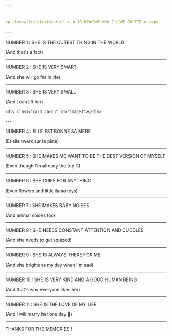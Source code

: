```yaml
---
---

<p class="titletextskutie" >✨❤️ 10 REASONS WHY I LOVE SKUTIE ❤️✨</p>

---
```


<p class="titletext" >NUMBER 1 : SHE IS THE CUTEST THING IN THE WORLD</p>
<p class="skutietext" >(And that's a fact)</p>

<div class="demo">
  <div class="perspective-container">
    <div class="card card1" id="image1"></div>
  </div>
</div>
<img class="flyleft" src="/background/keur.png" />

---

<p class="titletext" >NUMBER 2 : SHE IS VERY SMART</p>
<p class="skutietext" >(And she will go far in life)</p>

<div class="demo">
  <div class="perspective-container">
    <div class="card card2" id="image2"></div>
  </div>
</div>
<img class="flyleft" src="/background/oiseau.png" />

---

<p class="titletext" >NUMBER 3 : SHE IS VERY SMALL</p>
<p class="skutietext" >(And I can lift her)</p>

<div class="demo">
  <div class="perspective-container">
    
    <div class="card card3" id="image3"></div>
  </div>
</div>
<img class="flyleft" src="/background/lelephant.png" />
---

<p class="titletext" >NUMBER 4 : ELLE EST BONNE SA MERE</p>
<p class="skutietext" >(Et elle twerk sur la piste)</p>

<div class="demo">
  <div class="perspective-container">
    <div class="card card4" id="image4"></div>
  </div>
</div>
<img class="flyleft" src="/background/nuage.png" />

---

<p class="titletext" >NUMBER 5 : SHE MAKES ME WANT TO BE THE BEST VERSION OF MYSELF</p>
<p class="skutietext" >(Even though I'm already the top G)</p>

<div class="demo">
  <div class="perspective-container">
    <div class="card card5" id="image5"></div>
  </div>
</div>
<img class="flyleft" src="/background/lama.png" />

---

<p class="titletext" >NUMBER 6 : SHE CRIES FOR ANYTHING</p>
<p class="skutietext" >(Even flowers and little llama toys)</p>

<div class="demo">
  <div class="perspective-container">
    <div class="card card6" id="image6"></div>
  </div>
</div>
<img class="flyleft" src="/background/panda.png" />

---

<p class="titletext" >NUMBER 7 : SHE MAKES BABY NOISES</p>
<p class="skutietext" >(And animal noises too)</p>

<div class="demo">
  <div class="perspective-container">
    <div class="card card7" id="image7"></div>
  </div>
</div>
<img class="flyleft" src="/background/manchot.png" />

---

<p class="titletext" >NUMBER 8 : SHE NEEDS CONSTANT ATTENTION AND CUDDLES</p>
<p class="skutietext" >(And she needs to get squized)</p>

<div class="demo">
  <div class="perspective-container">
    <div class="card card9" id="image9"></div>
  </div>
</div>
<img class="flyleft" src="/background/crabe.png" />

---


<p class="titletext" >NUMBER 9 : SHE IS ALWAYS THERE FOR ME</p>
<p class="skutietext" >(And she brightens my day when I'm sad)</p>

<div class="demo">
  <div class="perspective-container">
    <div class="card card8" id="image8"></div>
  </div>
</div>
<img class="flyleft" src="/background/capybara.png" />


---

<p class="titletext" >NUMBER 10 : SHE IS VERY KIND AND A GOOD HUMAN BEING</p>
<p class="skutietext" >(And that's why everyone likes her)</p>

<div class="demo">
  <div class="perspective-container">
    <div class="card card10" id="image10"></div>
  </div>
</div>

---

<p class="titletext" >NUMBER 11 : SHE IS THE LOVE OF MY LIFE</p>
<p class="skutietext" >(And I will marry her one day 💍)</p>

<div class="demo">
  <div class="perspective-container">
    <div class="card card11" id="image11"></div>
  </div>
</div>

---

<p class="titletextskutie" >THANKS FOR THE MEMORIES !</p>

<div id="stage">
      <div id="rotate">
        <div id="ring-1" class="ring"></div>
        <div id="ring-2" class="ring"></div>
        <div id="ring-3" class="ring"></div>
      </div>
    </div>

<style type="text/css">

      #stage {
        margin: 200px auto;
        width: 900px;
        height: 600px;
        /*
        
        Setting the perspective of the contents of the stage
        but not the stage itself
        
        */
        -webkit-perspective: 1600;
      }

      #rotate {
        margin: 0 auto;
        width: 900px;
        height: 600px;
        /* Ensure that we're in 3D space */
        -webkit-transform-style: preserve-3d;
        /*
        Make the whole set of rows use the x-axis spin animation
        for a duration of 7 seconds, running infinitely and linearly
        */
        -webkit-animation-name: x-spin;
        -webkit-animation-duration: 14s;
        -webkit-animation-iteration-count: infinite;
        -webkit-animation-timing-function: linear;
      }

      .ring {
        margin: 0 auto;
        height: 165px;
        width: 900px;
        -webkit-transform-style: preserve-3d;
        -webkit-animation-iteration-count: infinite;
        -webkit-animation-timing-function: linear;
      }
      
  

      .poster {
        position: absolute;
        left: 375px;
        height: 150px
        width: 100%;
        object-fit: cover;
        opacity: 0.85;
        color: rgba(0,0,0,0.9);
        -webkit-border-radius: 10px;
      }
      
      .poster > p {
        font-family: 'Georgia', serif;
        font-size: 36px;
        font-weight: bold;
        text-align: center;
        margin-top: 28px;
      }

      /*
      Set up each row to have a different animation duration
      and alternating y-axis rotation directions.
      */
      #ring-1 {
        -webkit-animation-name: y-spin;
        -webkit-animation-duration: 22s;
      }

      #ring-2 {
        -webkit-animation-name: back-y-spin;
        -webkit-animation-duration: 18s;
      }

      #ring-3 {
        -webkit-animation-name: y-spin;
        -webkit-animation-duration: 14s;
      }

      /*

      Here we define each of the three individual animations that
      we will be using to have our 3D rotation effect. The first
      animation will perform a full rotation on the x-axis, we'll
      use that on the whole set of objects. The second and third
      animations will perform a full rotation on the y-axis in
      opposite directions, alternating directions between rows.
    
      Note that you currently have to specify an intermediate step
      for rotations even when you are using individual transformation
      constructs.

      */
      @-webkit-keyframes x-spin {
        0%    { -webkit-transform: rotateX(0deg); }
        
        25%   { -webkit-transform: rotateX(20deg); }
  
        75%   { -webkit-transform: rotateX(-20deg); }
  
        100%  { -webkit-transform: rotateX(0deg); }
      }

      @-webkit-keyframes y-spin {
        0%    { -webkit-transform: rotateY(0deg); }
        50%   { -webkit-transform: rotateY(180deg); }
        100%  { -webkit-transform: rotateY(360deg); }
      }

      @-webkit-keyframes back-y-spin {
        0%    { -webkit-transform: rotateY(360deg); }
        50%   { -webkit-transform: rotateY(180deg); }
        100%  { -webkit-transform: rotateY(0deg); }
      }

  .flyleft { position: absolute; left: -1000px; width: 10% /* <- not relevant for the animation */ }
    </style>

  <script src="https://ajax.googleapis.com/ajax/libs/jquery/2.1.1/jquery.min.js"> </script>
 <script type="text/javascript">

  const audio1 = new Audio('/skutie_pics/songs/1.ogg');
  const audio11 = new Audio('/skutie_pics/songs/iseethelight.mp3');
   audio11.loop = true;
   
  const image1 = document.getElementById('image1');
  image1.addEventListener('click', function() {
  // Play the song when the button is clicked
  audio1.play();
  audio11.play();
});

   const audio2 = new Audio('/skutie_pics/songs/2.ogg');
  const image2 = document.getElementById('image2');
  image2.addEventListener('click', function() {
  // Play the song when the button is clicked
  audio2.play();
    audio11.play();
});

   const audio3 = new Audio('/skutie_pics/songs/3.ogg');
  const image3 = document.getElementById('image3');
  image3.addEventListener('click', function() {
  // Play the song when the button is clicked
  audio3.play();
    audio11.play();
});

   const audio4 = new Audio('/skutie_pics/songs/4.ogg');
  const image4 = document.getElementById('image4');
  image4.addEventListener('click', function() {
  // Play the song when the button is clicked
  audio4.play();
    audio11.play();
});

   const audio5 = new Audio('/skutie_pics/songs/5.ogg');
  const image5 = document.getElementById('image5');
  image5.addEventListener('click', function() {
  // Play the song when the button is clicked
  audio5.play();
    audio11.play();
});

   const audio6 = new Audio('/skutie_pics/songs/7.ogg');
  const image6 = document.getElementById('image6');
  image6.addEventListener('click', function() {
  // Play the song when the button is clicked
  audio6.play();
    audio11.play();
});

   const audio7 = new Audio('/skutie_pics/songs/6.ogg');
  const image7 = document.getElementById('image7');
  image7.addEventListener('click', function() {
  // Play the song when the button is clicked
  audio7.play();
    audio11.play();
});

   const audio8 = new Audio('/skutie_pics/songs/8.ogg');
  const image8 = document.getElementById('image8');
  image8.addEventListener('click', function() {
  // Play the song when the button is clicked
  audio8.play();
    audio11.play();
});

   const audio9 = new Audio('/skutie_pics/songs/9.ogg');
  const image9 = document.getElementById('image9');
  image9.addEventListener('click', function() {
  // Play the song when the button is clicked
  audio9.play();
    audio11.play();
});

   const audio10 = new Audio('/skutie_pics/songs/10.ogg');
  const image10 = document.getElementById('image10');
  image10.addEventListener('click', function() {
  // Play the song when the button is clicked
  audio10.play();
    audio11.play();
});

   const audiobonus = new Audio('/skutie_pics/songs/happy.mp3');
  const image11 = document.getElementById('image11');
  image11.addEventListener('click', function() {
  // Play the song when the button is clicked
  audiobonus.play();
    audio11.play();
});

 
  const objectList = document.querySelectorAll('.card');
   
  objectList.forEach((object) => {
  object.onmousemove = handleMouseMove; })
  
 
  function handleMouseMove(event) {
  const height = window.innerHeight;
  const width = window.innerWidth;

  console.log(height);
  console.log(width);
        
  // Creates angles of (-20, -20) (left, bottom) and (20, 20) (right, top)
  const yAxisDegree = event.pageX / width * 40 - 20;
  const xAxisDegree = event.offsetY / height * -1 * 20 + 10;

  console.log(event.pageX);
  console.log(event.pageY);
        
  event.target.style.transform = `rotateY(${yAxisDegree}deg) rotateX(${xAxisDegree}deg)`;
  // Set the sheen position
  setSheenPosition(event.pageX / width, event.offsetY / width);
}

      function setSheenPosition(xRatio, yRatio) {
  // This creates a "distance" up to 400px each direction to offset the sheen
  const xOffset = 1 - (xRatio - 0.7) * 800;
  const yOffset = 1 - (yRatio - 0.4) * 800;
  event.target.style.setProperty('--sheenX', `${xOffset}px`)
  event.target.style.setProperty('--sheenY', `${yOffset}px`)
}

  const POSTERS_PER_ROW = 12;
  const RING_RADIUS = 300;

  function setup_posters (row, value)
  {
    var posterAngle = 360 / POSTERS_PER_ROW;
    for (var i = 0; i < POSTERS_PER_ROW; i ++) {
      var poster = document.createElement('div');
      poster.className = 'poster';
      // compute and assign the transform for this poster
      var transform = 'rotateY(' + (posterAngle * i) + 'deg) translateZ(' + RING_RADIUS + 'px)';
      poster.style.webkitTransform = transform;
      // setup the number to show inside the poster
      
      var content = poster.appendChild(document.createElement('img'));
      if (value == 1) {
      content.setAttribute('src', 'skutie_pics/'+i+'.jpg'); }
      else if (value == 2) {
        content.setAttribute('src', 'skutie_pics/'+i+'_.jpg'); }
      else if (value == 3) {
        content.setAttribute('src', 'skutie_pics/'+i+'__.jpg'); }
  
      content.setAttribute('alt', 'na');
      content.setAttribute('height', '150');
      content.setAttribute('width', '150');
      
    
      
      // add the poster to the row
      row.appendChild(poster);
    }

  }

  function init ()
  {
    setup_posters(document.getElementById('ring-1'), 1);
    setup_posters(document.getElementById('ring-2'), 2);
    setup_posters(document.getElementById('ring-3'), 3);
  }

  // call init once the document is fully loaded
  window.addEventListener('load', init, false);
  
$(function() {
    var imgleft = $(".flyleft"),
        height = imgleft.get(0).height,
        width = imgleft.get(0).width,
        screenWidth = $(window).width(),
        screenHeight = $(window).height(),
        topduration = 60000,
        leftduration = 15000;

   

  function animateLeft() {
        imgleft.css("left", -width).animate({
            "left": screenWidth
        }, leftduration, animateLeft);
    }

   
    animateLeft();
  
});
    </script>

